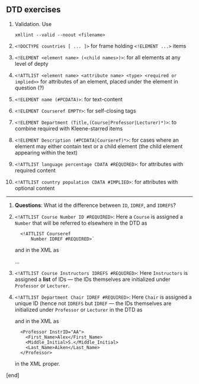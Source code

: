 ## DTD exercises

 1. Validation. Use
 
        xmllint --valid --noout <filename>

 1. `<!DOCTYPE countries [ ... ]>` for frame holding `<!ELEMENT ...>` items
 1. `<!ELEMENT <element name> (<child names>)>`: for all elements at any level of depty
 1. `<!ATTLIST <element name> <attribute name> <type> <required or implied>>` for attributes of an element, placed under the element in question (?)
 1. `<!ELEMENT name (#PCDATA)>`: for text-content
 1. `<!ELEMENT Courseref EMPTY>`: for self-closing tags
 1. `<!ELEMENT Department (Title,(Course|Professor|Lecturer)*)>`: to combine required with Kleene-starred items
 1. `<!ELEMENT Description (#PCDATA|Courseref)*>`: for cases where an element may either contain text or a child element (the child element appearing within the text)
 1. `<!ATTLIST language percentage CDATA #REQUIRED>`: for attributes with required content
 1. `<!ATTLIST country population CDATA #IMPLIED>`: for attributes with optional content

----

 1. **Questions**: What id the difference between `ID`, `IDREF`, and `IDREFS`?
   1. `<!ATTLIST Course Number ID #REQUIRED>`: Here a `Course` is assigned a `Number` that will be referred to elsewhere in the DTD as 

        <!ELEMENT Courseref EMPTY>
            <!ATTLIST Courseref 
                Number IDREF #REQUIRED>`

      and in the XML as
      
        <Course Number="CS221" Prerequisites="CS107" Instructors="AN ST" Enrollment="180">
            ... 
        </Course>

   1. `<!ATTLIST Course Instructors IDREFS #REQUIRED>`: Here `Instructors` is assigned a **list** of IDs — the IDs themselves are initialized under `Professor` or `Lecturer`.
   1. `<!ATTLIST Department Chair IDREF #REQUIRED>`: Here `Chair` is assigned a unique ID (hence not `IDREFS` but `IDREF` — the IDs themselves are initialized under `Professor` or `Lecturer` in the DTD as
   
        <!ELEMENT Professor (First_Name,Middle_Initial?,Last_Name)> <!ATTLIST Professor InstrID ID #REQUIRED>

      and in the XML as 

            <Professor InstrID="AA">
              <First_Name>Alex</First_Name>
              <Middle_Initial>S.</Middle_Initial>
              <Last_Name>Aiken</Last_Name>
            </Professor> 

      in the XML proper.

[end]